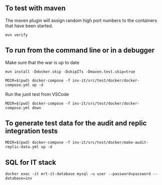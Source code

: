## To test with maven

The maven plugin will assign random high port numbers to the containers that have been started.
```
mvn verify
```

## To run from the command line or in a debugger

Make sure that the war is up to date
```
mvn install -Ddocker.skip -DskipITs -Dmaven.test.skip=true
```

```
MDIR=$(pwd) docker-compose -f inv-it/src/test/docker/docker-compose.yml up -d
```

Run the junit test from VSCode

```
MDIR=$(pwd) docker-compose -f inv-it/src/test/docker/docker-compose.yml down
```

## To generate test data for the audit and replic integration tests

```
MDIR=$(pwd) docker-compose -f inv-it/src/test/docker/make-audit-replic-data.yml up -d
```

## SQL for IT stack

```
docker exec -it mrt-it-database mysql -u user --password=password --database=inv
```